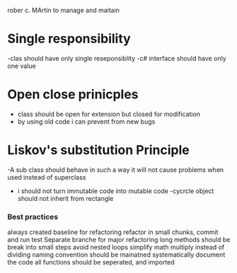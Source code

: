 rober c. MArtin
to manage and maitain

# Single responsibility
-clas should have only single reseponsiblity
-c# interface should have only one value

# Open close prinicples
- class should be open for extension but closed  for modification
-  by using old code i can prevent from new bugs

# Liskov's substitution Principle
-A sub class should behave in such a way it will not cause problems when used instead of superclass
- i should not turn immutable code into mutable code
-cycrcle object should not inherit from rectangle




### Best practices
always created baseline for refactoring
refactor in small chunks, commit and run test
Separate branche for major refactoring 
long methods should be break into small steps
avoid nested loops
simplify math multiply instead of dividing
naming convention should be mainatned systematically
document the code
all functions should be seperated, and imported